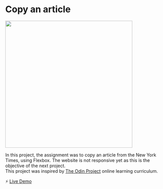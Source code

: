 # Copy an article


<img src="https://github.com/morganbonhomme/NYT-Article/blob/master/assets/nytdemo.gif" width="400"/>

In this project, the assignment was to copy an article from the New York Times, using Flexbox. The website is not responsive yet as this is the objective of the next project.  
This project was inspired by [The Odin Project](https://www.theodinproject.com/) online learning curriculum.

:zap: [Live Demo](https://morganbonhomme.github.io/NYT-Article/)

